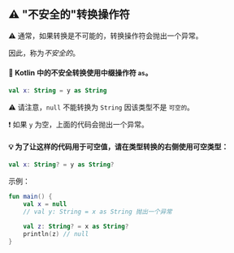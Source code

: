 ## ⚠️ "不安全的"转换操作符

⚠️ 通常，如果转换是不可能的，转换操作符会抛出一个异常。

因此，称为*不安全的*。

#### 🔄 Kotlin 中的不安全转换使用中缀操作符 `as`。

```kotlin
val x: String = y as String
```

⚠️ 请注意，`null` 不能转换为 `String` 因该类型不是 `可空的`。

❗ 如果 `y` 为空，上面的代码会抛出一个异常。

#### 💡 为了让这样的代码用于可空值，请在类型转换的右侧使用可空类型：

```kotlin
val x: String? = y as String?
```

示例：

```kotlin
fun main() {
    val x = null
    // val y: String = x as String 抛出一个异常
    
    val z: String? = x as String?
    println(z) // null
}
```
